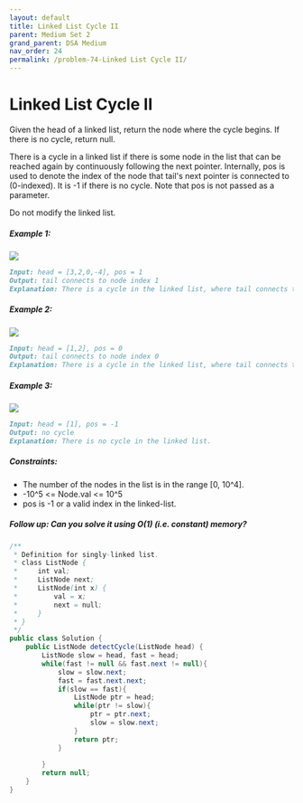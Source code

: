```yaml
---
layout: default
title: Linked List Cycle II
parent: Medium Set 2
grand_parent: DSA Medium
nav_order: 24
permalink: /problem-74-Linked List Cycle II/
---
```

# Linked List Cycle II
Given the head of a linked list, return the node where the cycle begins. If there is no cycle, return null.

There is a cycle in a linked list if there is some node in the list that can be reached again by continuously following the next pointer. Internally, pos is used to denote the index of the node that tail's next pointer is connected to (0-indexed). It is -1 if there is no cycle. Note that pos is not passed as a parameter.

Do not modify the linked list.

##### Example 1:
![](../../assets/images/ds/circularlinkedlist1.png)
```markdown
Input: head = [3,2,0,-4], pos = 1
Output: tail connects to node index 1
Explanation: There is a cycle in the linked list, where tail connects to the second node.
```
##### Example 2:
![](../../assets/images/ds/circularlinkedlist_test2.png)
```markdown
Input: head = [1,2], pos = 0
Output: tail connects to node index 0
Explanation: There is a cycle in the linked list, where tail connects to the first node.
```
##### Example 3:
![](../../assets/images/ds/circularlinkedlist_test3.png)
```markdown
Input: head = [1], pos = -1
Output: no cycle
Explanation: There is no cycle in the linked list.
```
##### Constraints:
* The number of the nodes in the list is in the range [0, 10^4].
* -10^5 <= Node.val <= 10^5
* pos is -1 or a valid index in the linked-list.

##### Follow up: Can you solve it using O(1) (i.e. constant) memory?
```java
/**
 * Definition for singly-linked list.
 * class ListNode {
 *     int val;
 *     ListNode next;
 *     ListNode(int x) {
 *         val = x;
 *         next = null;
 *     }
 * }
 */
public class Solution {
    public ListNode detectCycle(ListNode head) {
        ListNode slow = head, fast = head;
        while(fast != null && fast.next != null){
            slow = slow.next;
            fast = fast.next.next;
            if(slow == fast){
                ListNode ptr = head;
                while(ptr != slow){
                    ptr = ptr.next;
                    slow = slow.next;
                }
                return ptr;
            }
            
        }
        return null;
    }
}
```